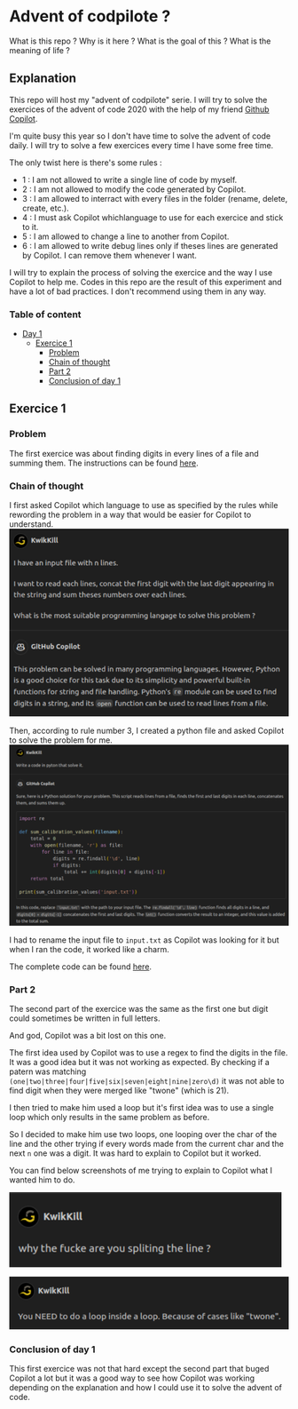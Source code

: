 # Advent of codpilote ?

What is this repo ? Why is it here ? What is the goal of this ? What is the meaning of life ?

## Explanation
This repo will host my "advent of codpilote" serie. I will try to solve the exercices of the advent of code 2020 with the help of my friend [Github Copilot](https://copilot.github.com/). 

I'm quite busy this year so I don't have time to solve the advent of code daily. I will try to solve a few exercices every time I have some free time.

The only twist here is there's some rules :
- 1 : I am not allowed to write a single line of code by myself.
- 2 : I am not allowed to modify the code generated by Copilot.
- 3 : I am allowed to interract with every files in the folder (rename, delete, create, etc.).
- 4 : I must ask Copilot whichlanguage to use for each exercice and stick to it.
- 5 : I am allowed to change a line to another from Copilot.
- 6 : I am allowed to write debug lines only if theses lines are generated by Copilot. I can remove them whenever I want.

I will try to explain the process of solving the exercice and the way I use Copilot to help me.
Codes in this repo are the result of this experiment and have a lot of bad practices. I don't recommend using them in any way.

### Table of content

- [Day 1](#day-1)
    - [Exercice 1](#exercice-1)
        - [Problem](#problem)
        - [Chain of thought](#chain-of-thought)
        - [Part 2](#part-2)
        - [Conclusion of day 1](#conclusion-of-day-1)

## Exercice 1
### Problem

The first exercice was about finding digits in every lines of a file and summing them. The instructions can be found [here](https://adventofcode.com/2023/day/1).

### Chain of thought
I first asked Copilot which language to use as specified by the rules while rewording the problem in a way that would be easier for Copilot to understand.
![Copilot language choice](day-1/assets/language-choice.png)

Then, according to rule number 3, I created a python file and asked Copilot to solve the problem for me.
![Average Copilot chad](day-1/assets/probleme-solve.png)

I had to rename the input file to `input.txt` as Copilot was looking for it but when I ran the code, it worked like a charm.

The complete code can be found [here](day-1/main.py).

### Part 2
The second part of the exercice was the same as the first one but digit could sometimes be written in full letters.

And god, Copilot was a bit lost on this one.

The first idea used by Copilot was to use a regex to find the digits in the file. It was a good idea but it was not working as expected. By checking if a patern was matching `(one|two|three|four|five|six|seven|eight|nine|zero\d)` it was not able to find digit when they were merged like "twone" (which is 21).

I then tried to make him used a loop but it's first idea was to use a single loop which only results in the same problem as before.

So I decided to make him use two loops, one looping over the char of the line and the other trying if every words made from the current char and the next `n` one was a digit. It was hard to explain to Copilot but it worked.

You can find below screenshots of me trying to explain to Copilot what I wanted him to do.

![He made me crying](day-1/assets/copilot-is-dumb.png)

![Please, focus](day-1/assets/please-copilot.png)

### Conclusion of day 1

This first exercice was not that hard except the second part that buged Copilot a lot but it was a good way to see how Copilot was working depending on the explanation and how I could use it to solve the advent of code.
